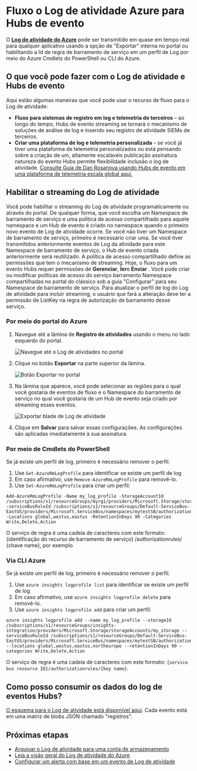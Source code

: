 <properties
    pageTitle="O Log de atividade Azure para Hubs de eventos de fluxo | Microsoft Azure"
    description="Saiba como transmitir o Log de atividade do Azure para Hubs de evento."
    authors="johnkemnetz"
    manager="rboucher"
    editor=""
    services="monitoring-and-diagnostics"
    documentationCenter="monitoring-and-diagnostics"/>

<tags
    ms.service="monitoring-and-diagnostics"
    ms.workload="na"
    ms.tgt_pltfrm="na"
    ms.devlang="na"
    ms.topic="article"
    ms.date="10/03/2016"
    ms.author="johnkem"/>

# <a name="stream-the-azure-activity-log-to-event-hubs"></a>Fluxo o Log de atividade Azure para Hubs de evento
O [**Log de atividade do Azure**](./monitoring-overview-activity-logs.md) pode ser transmitido em quase em tempo real para qualquer aplicativo usando a opção de "Exportar" interna no portal ou habilitando a Id de regra de barramento de serviço em um perfil de Log por meio do Azure Cmdlets do PowerShell ou CLI do Azure.

## <a name="what-you-can-do-with-the-activity-log-and-event-hubs"></a>O que você pode fazer com o Log de atividade e Hubs de evento
Aqui estão algumas maneiras que você pode usar o recurso de fluxo para o Log de atividade:

- **Fluxo para sistemas de registro em log e telemetria de terceiros** – ao longo do tempo, Hubs de evento streaming se tornará o mecanismo de soluções de análise de log e inserido seu registro de atividade SIEMs de terceiros.
- **Criar uma plataforma de log e telemetria personalizada** – se você já tiver uma plataforma de telemetria personalizados ou está pensando sobre a criação de um, altamente escaláveis publicação assinatura natureza do evento Hubs permite flexibilidade inclusão o log de atividade. [Consulte Guia de Dan Rosanova usando Hubs de evento em uma plataforma de telemetria escala global aqui.](https://azure.microsoft.com/documentation/videos/build-2015-designing-and-sizing-a-global-scale-telemetry-platform-on-azure-event-Hubs/)

## <a name="enable-streaming-of-the-activity-log"></a>Habilitar o streaming do Log de atividade
Você pode habilitar o streaming do Log de atividade programaticamente ou através do portal. De qualquer forma, que você escolha um Namespace de barramento de serviço e uma política de acesso compartilhado para aquele namespace e um Hub de evento é criado no namespace quando o primeiro novo evento de Log de atividade ocorre. Se você não tiver um Namespace de barramento de serviço, primeiro é necessário criar uma. Se você tiver transmitidos anteriormente eventos de Log da atividade para este Namespace de barramento de serviço, o Hub de evento criada anteriormente será reutilizado. A política de acesso compartilhado define as permissões que tem o mecanismo de streaming. Hoje, o fluxo para um evento Hubs requer permissões de **Gerenciar**, **ler**e **Enviar** . Você pode criar ou modificar políticas de acesso do serviço barramento Namespace compartilhadas no portal do clássico sob a guia "Configurar" para seu Namespace de barramento de serviço. Para atualizar o perfil de log do Log de atividade para incluir streaming, o usuário que fará a alteração deve ter a permissão de ListKey na regra de autorização de barramento desse serviço.

### <a name="via-azure-portal"></a>Por meio do portal do Azure 
1. Navegue até a lâmina de **Registro de atividades** usando o menu no lado esquerdo do portal.

    ![Navegue até o Log de atividades no portal](./media/monitoring-overview-activity-logs/activity-logs-portal-navigate.png)
2. Clique no botão **Exportar** na parte superior da lâmina.

    ![Botão Exportar no portal](./media/monitoring-overview-activity-logs/activity-logs-portal-export.png)
3. Na lâmina que aparece, você pode selecionar as regiões para o qual você gostaria de eventos de fluxo e o Namespace do barramento de serviço no qual você gostaria de um Hub de evento seja criado por streaming esses eventos.

    ![Exportar blade de Log de atividade](./media/monitoring-overview-activity-logs/activity-logs-portal-export-blade.png)
4. Clique em **Salvar** para salvar essas configurações. As configurações são aplicadas imediatamente à sua assinatura.


### <a name="via-powershell-cmdlets"></a>Por meio de Cmdlets do PowerShell
Se já existe um perfil de log, primeiro é necessário remover o perfil.

1. Use `Get-AzureRmLogProfile` para identificar se existe um perfil de log
2. Em caso afirmativo, use `Remove-AzureRmLogProfile` para removê-lo.
3. Use `Set-AzureRmLogProfile` para criar um perfil:

```
Add-AzureRmLogProfile -Name my_log_profile -StorageAccountId /subscriptions/s1/resourceGroups/myrg1/providers/Microsoft.Storage/storageAccounts/my_storage -serviceBusRuleId /subscriptions/s1/resourceGroups/Default-ServiceBus-EastUS/providers/Microsoft.ServiceBus/namespaces/mytestSB/authorizationrules/RootManageSharedAccessKey -Locations global,westus,eastus -RetentionInDays 90 -Categories Write,Delete,Action
```

O serviço de regra é uma cadeia de caracteres com este formato: {identificação do recurso de barramento de serviço} /authorizationrules/ {chave name}, por exemplo 

### <a name="via-azure-cli"></a>Via CLI Azure
Se já existe um perfil de log, primeiro é necessário remover o perfil.

1. Use `azure insights logprofile list` para identificar se existe um perfil de log
2. Em caso afirmativo, use `azure insights logprofile delete` para removê-lo.
3. Use `azure insights logprofile add` para criar um perfil:

```
azure insights logprofile add --name my_log_profile --storageId /subscriptions/s1/resourceGroups/insights-integration/providers/Microsoft.Storage/storageAccounts/my_storage --serviceBusRuleId /subscriptions/s1/resourceGroups/Default-ServiceBus-EastUS/providers/Microsoft.ServiceBus/namespaces/mytestSB/authorizationrules/RootManageSharedAccessKey --locations global,westus,eastus,northeurope --retentionInDays 90 –categories Write,Delete,Action
```

O serviço de regra é uma cadeia de caracteres com este formato: `{service bus resource ID}/authorizationrules/{key name}`.
 
## <a name="how-do-i-consume-the-log-data-from-event-hubs"></a>Como posso consumir os dados do log de eventos Hubs?
[O esquema para o Log de atividade está disponível aqui](./monitoring-overview-activity-logs.md). Cada evento está em uma matriz de blobs JSON chamado "registros".

## <a name="next-steps"></a>Próximas etapas
- [Arquivar o Log de atividade para uma conta de armazenamento](./monitoring-archive-activity-log.md)
- [Leia a visão geral do Log de atividade do Azure](./monitoring-overview-activity-logs.md)
- [Configurar um alerta com base em um evento de Log de atividade](./insights-auditlog-to-webhook-email.md)
